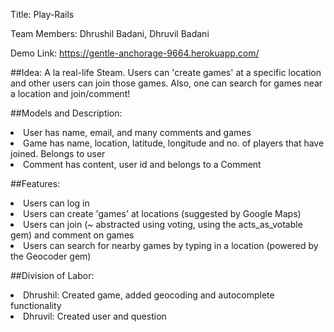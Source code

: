 Title: Play-Rails

Team Members: Dhrushil Badani, Dhruvil Badani

Demo Link: https://gentle-anchorage-9664.herokuapp.com/

##Idea:
A la real-life Steam. Users can 'create games' at a specific location and other users can join those games. Also, one can search for games near a location and join/comment!

##Models and Description:
<li>User
has name, email, and many comments and games</li>

<li>Game
has name, location, latitude, longitude and no. of players that have joined. Belongs to user</li>

<li>Comment
has content, user id and belongs to a Comment</li>


##Features:
<li>Users can log in </li>
<li>Users can create 'games' at locations (suggested by Google Maps)</li>
<li>Users can join (~ abstracted using voting, using the acts_as_votable gem) and comment on games</li>
<li>Users can search for nearby games by typing in a location (powered by the Geocoder gem)</li>

##Division of Labor:
<li> Dhrushil: Created game, added geocoding and autocomplete functionality </li>
<li> Dhruvil: Created user and question </li>

